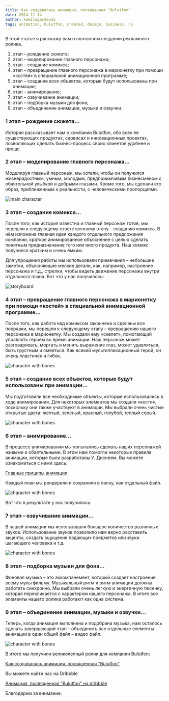```yaml
---
title: Как создавалась анимация, посвященная "Bulutfon"
date: 2014-11-14
author: kamilagareeva1
tags: animation, bulutfon, created, design, business, ru
---
```


В этой статье я расскажу вам о поэтапном создании рекламного ролика.

1. этап – рождение сюжета;
2. этап – моделирование главного персонажа;
3. этап – создание комикса;
4. этап – превращение главного персонажа в марионетку при помощи «костей» в специальной анимационной программе;
5. этап – создание всех объектов, которые будут использованы при анимации;
6. этап – анимирование;
7. этап – озвучивание анимации;
8. этап – подборка музыки для фона;
9. этап – объединение анимации, музыки и озвучки.


### 1 этап – рождение сюжета…

История рассказывает нам о компании Bulutfon, обо всех ее существующих продуктах, сервисах и инновационных проектах, позволяющих сделать бизнес-процесс своих клиентов удобнее и проще.

### 2 этап – моделирование главного персонажа…

Моделируя главный персонаж, мы хотели, чтобы он получился жизнерадостным, умным, молодым, предприимчивым бизнесменом с обаятельной улыбкой и добрыми глазами. Кроме того, мы сделали его образ, приближенным к реальности, с человеческими пропорциями.

![main character](../assets/images/articles/2014-11-14-how-we-created-bulutfon-animation/2014-11-14-how-we-created-bulutfon-animation-character.jpg)

### 3 этап – создание комикса…

После того, как история известна и главный персонаж готов, мы перешли к следующему ответственному этапу – созданию комикса. В нём изложена главная идея каждого отдельного предложения компании, краткое анимированное объяснение с целью сделать понятным предназначение того или иного продукта. Наш комикс получился кратким и очень ёмким.

Для упрощения работы мы использовали примечания – небольшие заметки, объясняющие мелкие детали, как, например, настроение персонажа и т.д., стрелки, чтобы видеть движение персонажа внутри отдельного плана. Вот что у нас получилось:

![storyboard](../assets/images/articles/2014-11-14-how-we-created-bulutfon-animation/2014-11-14-how-we-created-bulutfon-animation-storyboard.jpg)

### 4 этап – превращение главного персонажа в марионетку при помощи «костей» в специальной анимационной программе…

После того, как работа над комиксом закончена и сделаны все поправки, мы перешли к следующему этапу – превращению нашего персонажа в марионетку. Мы создали ему «скелет», помогающий управлять героем во время анимации. Наш персонаж может разговаривать, моргать и менять выражение глаз, может удивляться, быть грустным и смеяться. Как всякий мультипликационный герой, он очень пластичен и гибок.

![character with bones](../assets/images/articles/2014-11-14-how-we-created-bulutfon-animation/2014-11-14-how-we-created-bulutfon-animation-bones.JPG)


### 5 этап – создание всех объектов, которые будут использованы при анимации…

Мы подготовили все необходимые объекты, которые использовались в ходе анимирования. Для некоторых элементов мы создали «кости», поскольку они также участвуют в анимации. Мы выбрали очень чистые открытые цвета: желтый, зеленый, красный, голубой, теплый серый.

![character with bones](../assets/images/articles/2014-11-14-how-we-created-bulutfon-animation/2014-11-14-how-we-created-bulutfon-animation-objects.JPG)

### 6 этап – анимирование…

В процессе анимирования мы попытались сделать наших персонажей живыми и обаятельными. В этом нам помогли некоторые правила анимации, которые были разработаны У. Диснеем. Вы можете ознакомиться с ними здесь:


 [Главные приципы анимации](http://www.youtube.com/watch?v=l-KtwW6eptM )


Каждый  план мы рендерили и сохраняли в папку, как отдельный файл.

![character with bones](../assets/images/articles/2014-11-14-how-we-created-bulutfon-animation/2014-11-14-how-we-created-bulutfon-animation-story.jpg)

Вот что в результате у нас получилось:


### 7 этап – озвучивание анимации…

В нашей анимации мы использовали большое количество различных звуков. Использование звуков позволило нам верно расставить акценты, создать ощущение падающих предметов или звуки шагающего человека и т.д.

![character with bones](/assets/images/articles/2014-11-14-how-we-created-bulutfon-animation/2014-11-14-how-we-created-bulutfon-animation-voice.jpg)

### 8 этап – подборка музыки для фона…

Фоновая музыка – это аккомпанемент, который создает настроение всему мультфильму. Музыкальный ритм и ритм анимации должны работать синхронно. Мы выбрали очень легкую и энергичную песенку, которая перекликается с характером нашего персонажа. В итоге все элементы нашего ролика работают как одна система.

### 9 этап – объединение анимации, музыки и озвучки...

Теперь, когда анимация выполнена и подобрана музыка, нам осталось сделать завершающий этап – объединить все отдельные элементы анимации в один общий файл – видео файл.

![character with bones](/assets/images/articles/2014-11-14-how-we-created-bulutfon-animation/2014-11-14-how-we-created-bulutfon-animation-merge.jpg)

В итоге мы получили великолепный ролик для компании Bulutfon:

 [Как создавалась анимация, посвященная "Bulutfon"](http://vimeo.com/102756655)

Вы можете найти нас на Dribbble

 [Анимация, посвященная "Bulutfon" на dribbble](https://dribbble.com/shots/1676198-Bulutfon-Animation)

Благодарим за внимание.






